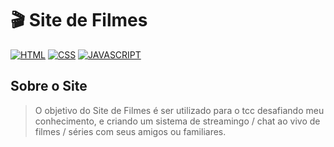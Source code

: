 # 🎬 Site de Filmes
[![HTML](https://img.shields.io/badge/HTML5-E34F26?style=for-the-badge&logo=html5&logoColor=white)](#)
[![CSS](https://img.shields.io/badge/CSS3-1572B6?style=for-the-badge&logo=css3&logoColor=white)](#)
[![JAVASCRIPT](https://img.shields.io/badge/JavaScript-323330?style=for-the-badge&logo=javascript&logoColor=F7DF1E)](#)


## Sobre o Site
> O objetivo do Site de Filmes é ser utilizado para o tcc desafiando meu conhecimento, e criando um sistema de streamingo / chat ao vivo de filmes / séries com seus amigos ou familiares.
